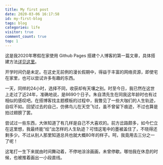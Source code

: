 ```yaml
---
title: My first post
date: 2020-03-06 16:17:58
id: my-first-blog
tags: blog
categories: life
visitor: true
comment_count: true
top: 1
---
```


这是我2020年寒假在家使用 Github Pages 搭建个人博客的第一篇文章，具体搭建方法[详见这里](https://www.cxyxiaowu.com/6407.html)。

开学时间仍是未定。在这史无前例的漫长假期中，得益于丰富的网络资源，即使宅在家里，也可以尝试许多有趣的东西。<!-- more -->

一天，同样的24小时，选择不同，收获却有天壤之别。时至今日，我已然在这世上走过了近24年，准确地说，是8690个日子。朱自清先生在同我这年龄时也有过相似的感叹吧。在搭博客找主题模板的过程中，我瞥见了一些大咖们的人生轨迹，自叹不如。回望过去的自己，仿佛鸟儿在天空飞过，虽不曾留下痕迹，不过也算是拍过翅膀了罢。

尝试过一些东西，大体知道了有几样是自己不大喜欢的。前方岔路颇多，如今伫立在这里想，我最终能“绘”出怎样的人生轨迹？可惜这笔中的墨被盖住了，不晓得还剩多少。不过从别人那里知道总共也就大概80年的样子。呵，我竟用去三分之一了呢！

这笔打一生下来就由时间舞动着，不停地涂涂画画，未曾停歇。哪怕我在休息的时候，也被推着画出一小段直线。

